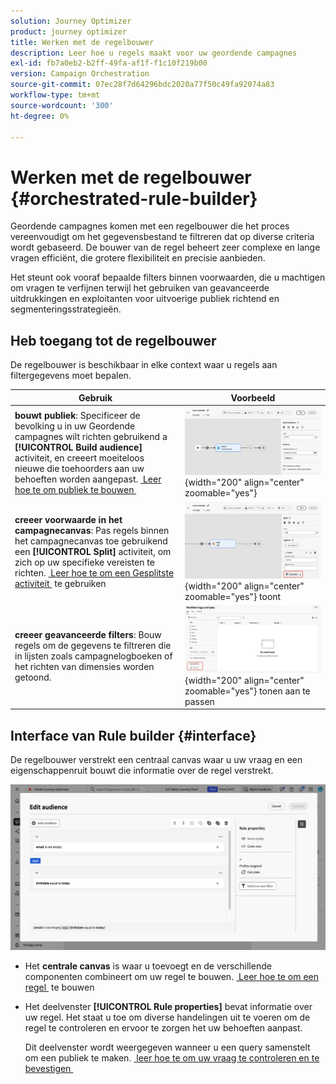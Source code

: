 ```yaml
---
solution: Journey Optimizer
product: journey optimizer
title: Werken met de regelbouwer
description: Leer hoe u regels maakt voor uw geordende campagnes
exl-id: fb7a0eb2-b2ff-49fa-af1f-f1c10f219b00
version: Campaign Orchestration
source-git-commit: 07ec28f7d64296bdc2020a77f50c49fa92074a83
workflow-type: tm+mt
source-wordcount: '300'
ht-degree: 0%

---
```



# Werken met de regelbouwer {#orchestrated-rule-builder}

Geordende campagnes komen met een regelbouwer die het proces vereenvoudigt om het gegevensbestand te filtreren dat op diverse criteria wordt gebaseerd. De bouwer van de regel beheert zeer complexe en lange vragen efficiënt, die grotere flexibiliteit en precisie aanbieden.

Het steunt ook vooraf bepaalde filters binnen voorwaarden, die u machtigen om vragen te verfijnen terwijl het gebruiken van geavanceerde uitdrukkingen en exploitanten voor uitvoerige publiek richtend en segmenteringsstrategieën.

## Heb toegang tot de regelbouwer

De regelbouwer is beschikbaar in elke context waar u regels aan filtergegevens moet bepalen.

| Gebruik | Voorbeeld |
|  ---  |  ---  |
| **bouwt publiek**: Specificeer de bevolking u in uw Geordende campagnes wilt richten gebruikend a **[!UICONTROL Build audience]** activiteit, en creeert moeiteloos nieuwe die toehoorders aan uw behoeften worden aangepast. [&#x200B; Leer hoe te om publiek te bouwen &#x200B;](../orchestrated/activities/build-audience.md) | ![&#x200B; Beeld die tonen hoe te om tot de interface van de publieksverwezenlijking toegang te hebben &#x200B;](assets/query-access-audience.png){width="200" align="center" zoomable="yes"} |
| **creeer voorwaarde in het campagnecanvas**: Pas regels binnen het campagnecanvas toe gebruikend een **[!UICONTROL Split]** activiteit, om zich op uw specifieke vereisten te richten. [&#x200B; Leer hoe te om een Gesplitste activiteit &#x200B;](../orchestrated/activities/split.md) te gebruiken | ![&#x200B; Beeld die hoe te om tot de opties van de werkschemaaanpassing toegang te hebben &#x200B;](assets/query-access-split.png){width="200" align="center" zoomable="yes"} toont |
| **creeer geavanceerde filters**: Bouw regels om de gegevens te filtreren die in lijsten zoals campagnelogboeken of het richten van dimensies worden getoond. | ![&#x200B; Beeld die hoe te om lijstfilters &#x200B;](assets/query-access-advanced-filters.png){width="200" align="center" zoomable="yes"} tonen aan te passen |

## Interface van Rule builder {#interface}

De regelbouwer verstrekt een centraal canvas waar u uw vraag en een eigenschappenruit bouwt die informatie over de regel verstrekt.

![&#x200B; Beeld die de interface van de regelbouwer tonen &#x200B;](assets/rule-builder-interface.png)

* Het **centrale canvas** is waar u toevoegt en de verschillende componenten combineert om uw regel te bouwen. [&#x200B; Leer hoe te om een regel &#x200B;](../orchestrated/build-query.md) te bouwen

* Het deelvenster **[!UICONTROL Rule properties]** bevat informatie over uw regel. Het staat u toe om diverse handelingen uit te voeren om de regel te controleren en ervoor te zorgen het uw behoeften aanpast.

  Dit deelvenster wordt weergegeven wanneer u een query samenstelt om een publiek te maken. [&#x200B; leer hoe te om uw vraag te controleren en te bevestigen &#x200B;](build-query.md#check-and-validate-your-query)
